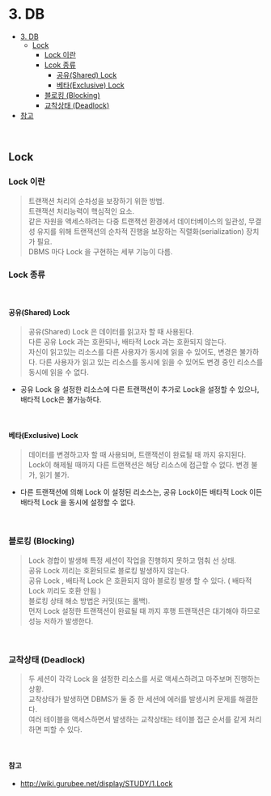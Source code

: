 # 3. DB

- [3. DB](#3-DB)
    - [Lock](#lock)
        - [Lock 이란](#lock-이란)
        - [Lcok 종류](#lock-종류)
            - [공유(Shared) Lock](#공유Shared-Lock)
            - [베타(Exclusive) Lock](#베타Exclusive-Lock)
        - [블로킹 (Blocking)](#블로킹-Blocking)
        - [교착상태 (Deadlock)](#교착상태-Deadlock)
- [참고](#참고)  

</br>

## Lock

### Lock 이란
> 트랜잭션 처리의 순차성을 보장하기 위한 방법.  
> 트랜잭션 처리능력이 핵심적인 요소.  
> 같은 자원을 액세스하려는 다중 트랜잭션 환경에서 데이터베이스의 일관성, 무결성 유지를 위해 트랜잭션의 순차적 진행을 보장하는 직렬화(serialization) 장치가 필요.  
> DBMS 마다 Lock 을 구현하는 세부 기능이 다름.  

### Lock 종류  

</br>

#### 공유(Shared) Lock
> 공유(Shared) Lock 은 데이터를 읽고자 할 때 사용된다.    
> 다른 공유 Lock 과는 호환되나, 배타적 Lock 과는 호환되지 않는다.    
> 자신이 읽고있는 리소스를 다른 사용자가 동시에 읽을 수 있어도, 변경은 불가하다.
> 다른 사용자가 읽고 있는 리소스를 동시에 읽을 수 있어도 변경 중인 리소스를 동시에 읽을 수 없다.
* 공유 Lock 을 설정한 리소스에 다른 트랜잭션이 추가로 Lock을 설정할 수 있으나, 배타적 Lock은 불가능하다. 

</br>

#### 베타(Exclusive) Lock
> 데이터를 변경하고자 할 때 사용되며, 트랜잭션이 완료될 때 까지 유지된다.  
> Lock이 해제될 때까지 다른 트랜잭션은 해당 리소스에 접근할 수 없다. 변경 불가, 읽기 불가.  
* 다른 트랜잭션에 의해 Lock 이 설정된 리소스는, 공유 Lock이든 배타적 Lock 이든 배타적 Lock 을 동시에 설정할 수 없다.

</br>

### 블로킹 (Blocking)
> Lock 경합이 발생해 특정 세션이 작업을 진행하지 못하고 멈춰 선 상태.  
> 공유 Lock 끼리는 호환되므로 블로킹 발생하지 않는다.  
> 공유 Lock , 배타적 Lock 은 호환되지 않아 블로킹 발생 할 수 있다. ( 배타적 Lock 끼리도 호환 안됨 )  
> 블로킹 상태 해소 방법은 커밋(또는 롤백).  
> 먼저 Lock 설정한 트랜잭션이 완료될 때 까지 후행 트랜잭션은 대기해야 하므로 성능 저하가 발생한다.  

</br>

### 교착상태 (Deadlock)
> 두 세션이 각각 Lock 을 설정한 리소스를 서로 액세스하려고 마주보며 진행하는 상황.    
> 교착상태가 발생하면 DBMS가 둘 중 한 세션에 에러를 발생시켜 문제를 해결한다.    
> 여러 테이블을 액세스하면서 발생하는 교착상태는 테이블 접근 순서를 같게 처리하면 피할 수 있다.  



</br>

#### 참고 
- http://wiki.gurubee.net/display/STUDY/1.Lock